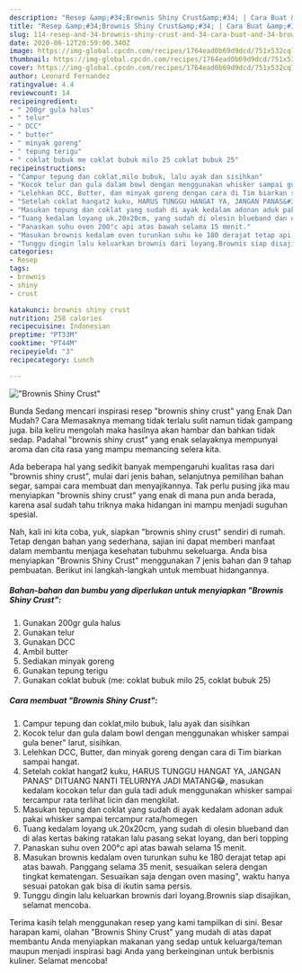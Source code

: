 ```yaml
---
description: "Resep &amp;#34;Brownis Shiny Crust&amp;#34; | Cara Buat &amp;#34;Brownis Shiny Crust&amp;#34; Yang Sedap"
title: "Resep &amp;#34;Brownis Shiny Crust&amp;#34; | Cara Buat &amp;#34;Brownis Shiny Crust&amp;#34; Yang Sedap"
slug: 114-resep-and-34-brownis-shiny-crust-and-34-cara-buat-and-34-brownis-shiny-crust-and-34-yang-sedap
date: 2020-06-12T20:59:00.340Z
image: https://img-global.cpcdn.com/recipes/1764ead0b69d9dcd/751x532cq70/brownis-shiny-crust-foto-resep-utama.jpg
thumbnail: https://img-global.cpcdn.com/recipes/1764ead0b69d9dcd/751x532cq70/brownis-shiny-crust-foto-resep-utama.jpg
cover: https://img-global.cpcdn.com/recipes/1764ead0b69d9dcd/751x532cq70/brownis-shiny-crust-foto-resep-utama.jpg
author: Leonard Fernandez
ratingvalue: 4.4
reviewcount: 14
recipeingredient:
- " 200gr gula halus"
- " telur"
- " DCC"
- " butter"
- " minyak goreng"
- " tepung terigu"
- " coklat bubuk me coklat bubuk milo 25 coklat bubuk 25"
recipeinstructions:
- "Campur tepung dan coklat,milo bubuk, lalu ayak dan sisihkan"
- "Kocok telur dan gula dalam bowl dengan menggunakan whisker sampai gula bener&#34; larut, sisihkan."
- "Lelehkan DCC, Butter, dan minyak goreng dengan cara di Tim biarkan sampai hangat."
- "Setelah coklat hangat2 kuku, HARUS TUNGGU HANGAT YA, JANGAN PANAS&#34; DITUANG NANTI TELURNYA JADI MATANG😂, masukan kedalam kocokan telur dan gula tadi aduk menggunakan whisker sampai tercampur rata terlihat licin dan mengkilat."
- "Masukan tepung dan coklat yang sudah di ayak kedalam adonan aduk pakai whisker sampai tercampur rata/homegen"
- "Tuang kedalam loyang uk.20x20cm, yang sudah di olesin blueband dan di alas kertas baking ratakan lalu pasang sekat loyang, dan beri topping"
- "Panaskan suhu oven 200°c api atas bawah selama 15 menit."
- "Masukan brownis kedalam oven turunkan suhu ke 180 derajat tetap api atas bawah. Panggang selama 35 menit, sesuaikan selera dengan tingkat kematengan. Sesuaikan saja dengan oven masing&#34;, waktu hanya sesuai patokan gak bisa di ikutin sama persis."
- "Tunggu dingin lalu keluarkan brownis dari loyang.Brownis siap disajikan, selamat mencoba."
categories:
- Resep
tags:
- brownis
- shiny
- crust

katakunci: brownis shiny crust 
nutrition: 258 calories
recipecuisine: Indonesian
preptime: "PT33M"
cooktime: "PT44M"
recipeyield: "3"
recipecategory: Lunch

---
```



![&#34;Brownis Shiny Crust&#34;](https://img-global.cpcdn.com/recipes/1764ead0b69d9dcd/751x532cq70/brownis-shiny-crust-foto-resep-utama.jpg)

Bunda Sedang mencari inspirasi resep &#34;brownis shiny crust&#34; yang Enak Dan Mudah? Cara Memasaknya memang tidak terlalu sulit namun tidak gampang juga. bila keliru mengolah maka hasilnya akan hambar dan bahkan tidak sedap. Padahal &#34;brownis shiny crust&#34; yang enak selayaknya mempunyai aroma dan cita rasa yang mampu memancing selera kita.

Ada beberapa hal yang sedikit banyak mempengaruhi kualitas rasa dari &#34;brownis shiny crust&#34;, mulai dari jenis bahan, selanjutnya pemilihan bahan segar, sampai cara membuat dan menyajikannya. Tak perlu pusing jika mau menyiapkan &#34;brownis shiny crust&#34; yang enak di mana pun anda berada, karena asal sudah tahu triknya maka hidangan ini mampu menjadi suguhan spesial.




Nah, kali ini kita coba, yuk, siapkan &#34;brownis shiny crust&#34; sendiri di rumah. Tetap dengan bahan yang sederhana, sajian ini dapat memberi manfaat dalam membantu menjaga kesehatan tubuhmu sekeluarga. Anda bisa menyiapkan &#34;Brownis Shiny Crust&#34; menggunakan 7 jenis bahan dan 9 tahap pembuatan. Berikut ini langkah-langkah untuk membuat hidangannya.

<!--inarticleads1-->

##### Bahan-bahan dan bumbu yang diperlukan untuk menyiapkan &#34;Brownis Shiny Crust&#34;:

1. Gunakan  200gr gula halus
1. Gunakan  telur
1. Gunakan  DCC
1. Ambil  butter
1. Sediakan  minyak goreng
1. Gunakan  tepung terigu
1. Gunakan  coklat bubuk (me: coklat bubuk milo 25, coklat bubuk 25)




<!--inarticleads2-->

##### Cara membuat &#34;Brownis Shiny Crust&#34;:

1. Campur tepung dan coklat,milo bubuk, lalu ayak dan sisihkan
1. Kocok telur dan gula dalam bowl dengan menggunakan whisker sampai gula bener&#34; larut, sisihkan.
1. Lelehkan DCC, Butter, dan minyak goreng dengan cara di Tim biarkan sampai hangat.
1. Setelah coklat hangat2 kuku, HARUS TUNGGU HANGAT YA, JANGAN PANAS&#34; DITUANG NANTI TELURNYA JADI MATANG😂, masukan kedalam kocokan telur dan gula tadi aduk menggunakan whisker sampai tercampur rata terlihat licin dan mengkilat.
1. Masukan tepung dan coklat yang sudah di ayak kedalam adonan aduk pakai whisker sampai tercampur rata/homegen
1. Tuang kedalam loyang uk.20x20cm, yang sudah di olesin blueband dan di alas kertas baking ratakan lalu pasang sekat loyang, dan beri topping
1. Panaskan suhu oven 200°c api atas bawah selama 15 menit.
1. Masukan brownis kedalam oven turunkan suhu ke 180 derajat tetap api atas bawah. Panggang selama 35 menit, sesuaikan selera dengan tingkat kematengan. Sesuaikan saja dengan oven masing&#34;, waktu hanya sesuai patokan gak bisa di ikutin sama persis.
1. Tunggu dingin lalu keluarkan brownis dari loyang.Brownis siap disajikan, selamat mencoba.




Terima kasih telah menggunakan resep yang kami tampilkan di sini. Besar harapan kami, olahan &#34;Brownis Shiny Crust&#34; yang mudah di atas dapat membantu Anda menyiapkan makanan yang sedap untuk keluarga/teman maupun menjadi inspirasi bagi Anda yang berkeinginan untuk berbisnis kuliner. Selamat mencoba!
